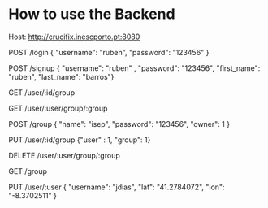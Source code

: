 # How to use the Backend #

Host: http://crucifix.inescporto.pt:8080

POST    /login  { "username": "ruben", "password": "123456" }

POST    /signup { "username": "ruben" , "password": "123456", "first_name": "ruben", "last_name": "barros"}

GET     /user/:id/group 

GET     /user/:user/group/:group

POST    /group { "name": "isep", "password": "123456", "owner": 1 }

PUT     /user/:id/group {"user" : 1, "group": 1}

DELETE  /user/:user/group/:group

GET     /group

PUT     /user/:user       { "username": "jdias", "lat": "41.2784072", "lon": "-8.3702511" }